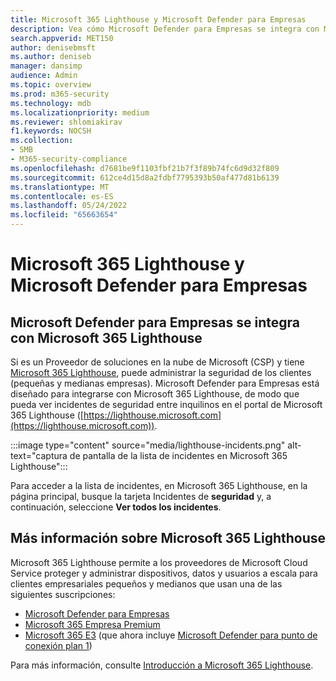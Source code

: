 ```yaml
---
title: Microsoft 365 Lighthouse y Microsoft Defender para Empresas
description: Vea cómo Microsoft Defender para Empresas se integra con Microsoft 365 Lighthouse, una solución de seguridad para asociados de Microsoft.
search.appverid: MET150
author: denisebmsft
ms.author: deniseb
manager: dansimp
audience: Admin
ms.topic: overview
ms.prod: m365-security
ms.technology: mdb
ms.localizationpriority: medium
ms.reviewer: shlomiakirav
f1.keywords: NOCSH
ms.collection:
- SMB
- M365-security-compliance
ms.openlocfilehash: d7681be9f1103fbf21b7f3f89b74fc6d9d32f809
ms.sourcegitcommit: 612ce4d15d8a2fdbf7795393b50af477d81b6139
ms.translationtype: MT
ms.contentlocale: es-ES
ms.lasthandoff: 05/24/2022
ms.locfileid: "65663654"
---
```

# <a name="microsoft-365-lighthouse-and-microsoft-defender-for-business"></a>Microsoft 365 Lighthouse y Microsoft Defender para Empresas

## <a name="microsoft-defender-for-business-integrates-with-microsoft-365-lighthouse"></a>Microsoft Defender para Empresas se integra con Microsoft 365 Lighthouse

Si es un Proveedor de soluciones en la nube de Microsoft (CSP) y tiene [Microsoft 365 Lighthouse](../../lighthouse/m365-lighthouse-overview.md), puede administrar la seguridad de los clientes (pequeñas y medianas empresas). Microsoft Defender para Empresas está diseñado para integrarse con Microsoft 365 Lighthouse, de modo que pueda ver incidentes de seguridad entre inquilinos en el portal de Microsoft 365 Lighthouse ([https://lighthouse.microsoft.com](https://lighthouse.microsoft.com)). 

:::image type="content" source="media/lighthouse-incidents.png" alt-text="captura de pantalla de la lista de incidentes en Microsoft 365 Lighthouse":::

Para acceder a la lista de incidentes, en Microsoft 365 Lighthouse, en la página principal, busque la tarjeta Incidentes de **seguridad** y, a continuación, seleccione **Ver todos los incidentes**.

## <a name="learn-more-about-microsoft-365-lighthouse"></a>Más información sobre Microsoft 365 Lighthouse

Microsoft 365 Lighthouse permite a los proveedores de Microsoft Cloud Service proteger y administrar dispositivos, datos y usuarios a escala para clientes empresariales pequeños y medianos que usan una de las siguientes suscripciones:

- [Microsoft Defender para Empresas](/security/defender-business/mdb-overview.md)
- [Microsoft 365 Empresa Premium](../../admin/admin-overview/what-is-microsoft-365.md)
- [Microsoft 365 E3](../../enterprise/microsoft-365-overview.md) (que ahora incluye [Microsoft Defender para punto de conexión plan 1](../defender-endpoint/defender-endpoint-plan-1.md))

Para más información, consulte [Introducción a Microsoft 365 Lighthouse](../../lighthouse/m365-lighthouse-overview.md).